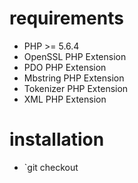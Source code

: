 # requirements

 - PHP >= 5.6.4
 - OpenSSL PHP Extension
 - PDO PHP Extension
 - Mbstring PHP Extension
 - Tokenizer PHP Extension
 - XML PHP Extension

# installation

 - `git checkout

